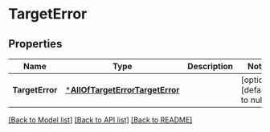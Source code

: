 # TargetError

## Properties
Name | Type | Description | Notes
------------ | ------------- | ------------- | -------------
**TargetError** | [***AllOfTargetErrorTargetError**](AllOfTargetErrorTargetError.md) |  | [optional] [default to null]

[[Back to Model list]](../README.md#documentation-for-models) [[Back to API list]](../README.md#documentation-for-api-endpoints) [[Back to README]](../README.md)

